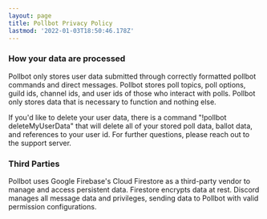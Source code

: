 ```yaml
---
layout: page
title: Pollbot Privacy Policy
lastmod: '2022-01-03T18:50:46.178Z'
---
```


### How your data are processed

Pollbot only stores user data submitted through correctly formatted pollbot commands and direct messages. Pollbot stores poll topics, poll options, guild ids, channel ids, and user ids of those who interact with polls. Pollbot only stores data that is necessary to function and nothing else.

If you'd like to delete your user data, there is a command "!pollbot deleteMyUserData" that will delete all of your stored poll data, ballot data, and references to your user id. For further questions, please reach out to the support server.

### Third Parties

Pollbot uses Google Firebase's Cloud Firestore as a third-party vendor to manage and access persistent data. Firestore encrypts data at rest.
Discord manages all message data and privileges, sending data to Pollbot with valid permission configurations.

